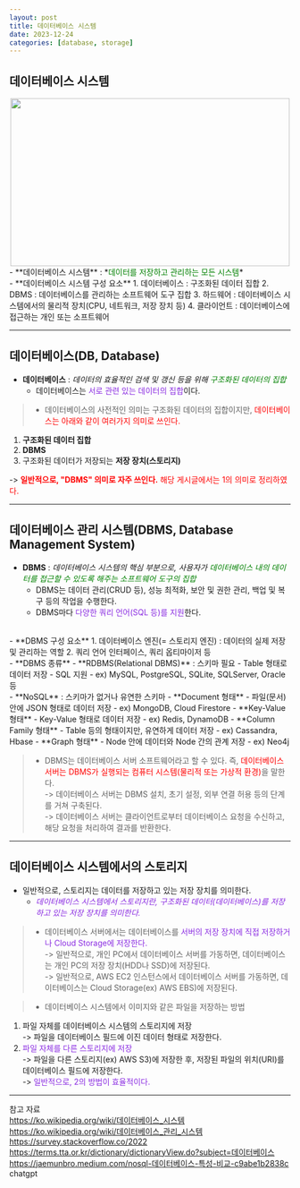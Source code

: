 ```yaml
---
layout: post
title: 데이터베이스 시스템
date: 2023-12-24
categories: [database, storage]
---
```

## 데이터베이스 시스템
<center><img src="https://github.com/LeeJae-H/LeeJae-H.github.io/assets/122717063/a7c7f9cf-8537-439e-8570-d24ad5e4adf7" width="500" height="300"></center>
- **데이터베이스 시스템** : *<span style="color:green">데이터를 저장하고 관리하는 모든 시스템</span>*  
<br>
- **데이터베이스 시스템 구성 요소**
1. 데이터베이스 : 구조화된 데이터 집합
2. DBMS : 데이터베이스를 관리하는 소프트웨어 도구 집합
3. 하드웨어 : 데이터베이스 시스템에서의 물리적 장치(CPU, 네트워크, 저장 장치 등)
4. 클라이언트 : 데이터베이스에 접근하는 개인 또는 소프트웨어

---
## 데이터베이스(DB, Database)
- **데이터베이스** : *데이터의 효율적인 검색 및 갱신 등을 위해 <span style="color:green">구조화된 데이터의 집합</span>*
  - 데이터베이스는 <span style="color:blueviolet">서로 관련 있는 데이터의 집합</span>이다.  

> - 데이터베이스의 사전적인 의미는 구조화된 데이터의 집합이지만, <span style="color:red">데이터베이스는 아래와 같이 여러가지 의미로 쓰인다.</span>  
1. **구조화된 데이터 집합**    
2. **DBMS**  
3. 구조화된 데이터가 저장되는 **저장 장치(스토리지)**  
>
-> <span style="color:red">**일반적으로, "DBMS" 의미로 자주 쓰인다.** 해당 게시글에서는 1의 의미로 정리하였다.</span> 

---
## 데이터베이스 관리 시스템(DBMS, Database Management System)
- **DBMS** : *데이터베이스 시스템의 핵심 부분으로, 사용자가 <span style="color:green">데이터베이스 내의 데이터를 접근할 수 있도록 해주는 소프트웨어 도구의 집합</span>*
  - DBMS는 데이터 관리(CRUD 등), 성능 최적화, 보안 및 권한 관리, 백업 및 복구 등의 작업을 수행한다.
  - DBMS마다 <span style="color:blueviolet">다양한 쿼리 언어(SQL 등)를 지원</span>한다.  
<br>
- **DBMS 구성 요소**
1. 데이터베이스 엔진(= 스토리지 엔진) : 데이터의 실제 저장 및 관리하는 역할  
2. 쿼리 언어 인터페이스, 쿼리 옵티마이저 등
<br> 
- **DBMS 종류**  
  - **RDBMS(Relational DBMS)** : 스키마 필요
    - Table 형태로 데이터 저장
    - SQL 지원
    - ex) MySQL, PostgreSQL, SQLite, SQLServer, Oracle 등   
  <br>
  - **NoSQL** : 스키마가 없거나 유연한 스키마
    - **Document 형태**
      - 파일(문서) 안에 JSON 형태로 데이터 저장
      - ex) MongoDB, Cloud Firestore
    - **Key-Value 형태**
      - Key-Value 형태로 데이터 저장
      - ex) Redis, DynamoDB
    - **Column Family 형태**
      - Table 등의 형태이지만, 유연하게 데이터 저장
      - ex) Cassandra, Hbase
    - **Graph 형태**
      - Node 안에 데이터와 Node 간의 관계 저장
      - ex) Neo4j  

>- DBMS는 데이터베이스 서버 소프트웨어라고 할 수 있다. 즉, <span style="color:red">데이터베이스 서버는 DBMS가 실행되는 컴퓨터 시스템(물리적 또는 가상적 환경)</span>을 말한다.  
-> 데이터베이스 서버는 DBMS 설치, 초기 설정, 외부 연결 허용 등의 단계를 거쳐 구축된다.  
-> 데이터베이스 서버는 클라이언트로부터 데이터베이스 요청을 수신하고, 해당 요청을 처리하여 결과를 반환한다.

---
## 데이터베이스 시스템에서의 스토리지
- 일반적으로, 스토리지는 데이터를 저장하고 있는 저장 장치를 의미한다.  
  - *<span style="color:blueviolet">데이터베이스 시스템에서 스토리지란, 구조화된 데이터(데이터베이스)를 저장하고 있는 저장 장치를 의미한다.</span>*  

>- 데이터베이스 서버에서는 데이터베이스를 <span style="color:blueviolet">서버의 저장 장치에 직접 저장하거나 Cloud Storage에 저장한다.</span>  
-> 일반적으로, 개인 PC에서 데이터베이스 서버를 가동하면, 데이터베이스는 개인 PC의 저장 장치(HDD나 SSD)에 저장된다.  
-> 일반적으로, AWS EC2 인스턴스에서 데이터베이스 서버를 가동하면, 데이터베이스는 Cloud Storage(ex) AWS EBS)에 저장된다.  


>- 데이터베이스 시스템에서 이미지와 같은 파일을 저장하는 방법   
1. 파일 자체를 데이터베이스 시스템의 스토리지에 저장  
-> 파일을 데이터베이스 필드에 이진 데이터 형태로 저장한다.  
2. <span style="color:blueviolet">파일 자체를 다른 스토리지에 저장</span>  
-> 파일을 다른 스토리지(ex) AWS S3)에 저장한 후, 저장된 파일의 위치(URI)를 데이터베이스 필드에 저장한다.  
-> <span style="color:blueviolet">일반적으로, 2의 방법이 효율적이다.</span>

---
참고 자료  
https://ko.wikipedia.org/wiki/데이터베이스_시스템  
https://ko.wikipedia.org/wiki/데이터베이스_관리_시스템   
https://survey.stackoverflow.co/2022  
https://terms.tta.or.kr/dictionary/dictionaryView.do?subject=데이터베이스   
https://jaemunbro.medium.com/nosql-데이터베이스-특성-비교-c9abe1b2838c   
chatgpt